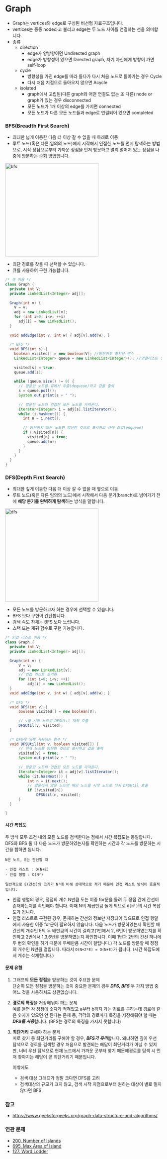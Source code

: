 # Graph
- Graph는 vertices와 edge로 구성된 비선형 자료구조입니다.
- vertices는 종종 node라고 불리고 edge는 두 노드 사이를 연결하는 선을 의미합니다.
- 종류
	+ direction
		- edge가 양방향이면 Undirected graph
		- edge가 방향성이 있으면 Directed graph, 자기 자신에게 방향이 가면 self-loop
	+ cycle
		- 방향성을 가진 edge를 따라 돌다가 다시 처음 노드로 돌아가는 경우 Cycle
		- 다시 처음 지점으로 돌아오지 않으면 Acycle
	+ isolated
		- graph에서 고립된(다른 graph와 어떤 연결도 없는 또 다른) node or graph가 있는 경우 disconnected
		- 모든 노드가 1개 이상의 edge를 가지면 connected
		- 모든 노드가 다른 모든 노드들과 edge로 연결되어 있으면 completed

### BFS(Breadth First Search)
- 최대한 넓게 이동한 다음 더 이상 갈 수 없을 때 아래로 이동
- 루트 노드(혹은 다른 임의의 노드)에서 시작해서 인접한 노드를 먼저 탐색하는 방법으로, 시작 정점으로부터 가까운 정점을 먼저 방문하고 멀리 떨어져 있는 정점을 나중에 방문하는 순회 방법입니다.
<img src="./images/bfs.gif" alt="bfs" width="300"/>

- 최단 경로를 찾을 때 선택할 수 있습니다.
- 큐를 사용하여 구현 가능합니다.

```java
/* 큐 이용 */
class Graph {
  private int V;
  private LinkedList<Integer> adj[];
 
  Graph(int v) {
    V = v;
    adj = new LinkedList[v];
    for (int i=0; i<v; ++i)
      adj[i] = new LinkedList();
  }
 
  void addEdge(int v, int w) { adj[v].add(w); }
 
  /* BFS */
  void BFS(int s) {
    boolean visited[] = new boolean[V]; //방문여부 확인용 변수
    LinkedList<Integer> queue = new LinkedList<Integer>(); //연결리스트 생성
 
    visited[s] = true;
    queue.add(s);
 
    while (queue.size() != 0) {
      // 방문한 노드를 큐에서 추출(dequeue)하고 값을 출력
      s = queue.poll();
      System.out.print(s + " ");
 
      // 방문한 노드와 인접한 모든 노드를 가져온다.
      Iterator<Integer> i = adj[s].listIterator();
      while (i.hasNext()) {
        int n = i.next();
        
        // 방문하지 않은 노드면 방문한 것으로 표시하고 큐에 삽입(enqueue)
        if (!visited[n]) {
          visited[n] = true;
          queue.add(n);
        }
      }
    }
  }
}
```

### DFS(Depth First Search)
- 최대한 깊게 이동한 다음 더 이상 갈 수 없을 때 옆으로 이동
- 루트 노드(혹은 다른 임의의 노드)에서 시작해서 다음 분기(branch)로 넘어가기 전에 **해당 분기를 완벽하게 탐색**하는 방식을 말합니다.
<img src="./images/dfs.gif" alt="dfs" width="300"/>

- 모든 노드를 방문하고자 하는 경우에 선택할 수 있습니다.
- BFS 보다 구현이 간단합니다.
- 검색 속도 자체는 BFS 보다 느립니다.
- 스택 또는 재귀 함수로 구현 가능합니다.

```java
/* 인접 리스트 이용 */
class Graph {
  private int V;
  private LinkedList<Integer> adj[];
 
  Graph(int v) {
      V = v;
      adj = new LinkedList[v];
      // 인접 리스트 초기화
      for (int i=0; i<v; ++i)
          adj[i] = new LinkedList();
  }
  void addEdge(int v, int w) { adj[v].add(w); }
   
  /* DFS */
  void DFS(int v) {
      boolean visited[] = new boolean[V];
 
      // v를 시작 노드로 DFSUtil 재귀 호출
      DFSUtil(v, visited);
  }
  
  /* DFS에 의해 사용되는 함수 */
  void DFSUtil(int v, boolean visited[]) {
      // 현재 노드를 방문한 것으로 표시하고 값을 출력
      visited[v] = true;
      System.out.print(v + " ");
 
      // 방문한 노드와 인접한 모든 노드를 가져온다.
      Iterator<Integer> it = adj[v].listIterator();
      while (it.hasNext()) {
          int n = it.next();
          // 방문하지 않은 노드면 해당 노드를 시작 노드로 다시 DFSUtil 호출
          if (!visited[n])
              DFSUtil(n, visited);
      }
  }

}
```

#### 시간 복잡도
두 방식 모두 조건 내의 모든 노드를 검색한다는 점에서 시간 복잡도는 동일합니다.                     
DFS와 BFS 둘 다 다음 노드가 방문하였는지를 확인하는 시간과 각 노드를 방문하는 시간을 합하면 됩니다.

```
N은 노드, E는 간선일 때

- 인접 리스트 : O(N+E)
- 인접 행렬 : O(N²)

일반적으로 E(간선)의 크기가 N²에 비해 상대적으로 적기 때문에 인접 리스트 방식이 효율적입니다.
```

- 인접 행렬의 경우, 정점의 개수 N만큼 도는 이중 for문을 돌려 두 정점 간에 간선이 존재하는지를 확인해야 합니다. 이때 N의 제곱만큼 돌게 되므로 ```O(N²)```의 시간 복잡도가 됩니다.
- 인접 리스트로 구현된 경우, 존재하는 간선의 정보만 저장되어 있으므로 인접 행렬에서 사용한 이중 for문이 필요하지 않습니다. 다음 노드가 방문하였는지 확인할 때 간선의 개수인 E의 두 배만큼의 시간이 걸리고(1번에서 2, 6번이 방문하였는지를 확인하고 2번에서 1,3,6번을 방문하였는지 확인합니다. 이때 1번과 2번의 간선 하나에 두 번의 확인을 하기 때문에 두배만큼 시간이 걸립니다.) 각 노드를 방문할 때 정점의 개수인 N만큼 걸립니다. 따라서 ```O(N+2*E) = O(N+E)```가 됩니다. (시간 복잡도에서 계수는 삭제합니다.)

#### 문제 유형
1) 그래프의 **모든 정점**을 방문하는 것이 주요한 문제                   
단순히 모든 정점을 방문하는 것이 중요한 문제의 경우 ***DFS, BFS*** 두 가지 방법 중 어느 것을 사용하셔도 상관없습니다.
2) **경로의 특징**을 저장해둬야 하는 문제                  
예를 들면 각 정점에 숫자가 적혀있고 a부터 b까지 가는 경로를 구하는데 경로에 같은 숫자가 있으면 안 된다는 문제 등, 각각의 경로마다 특징을 저장해둬야 할 때는 ***DFS를 사용***합니다. (BFS는 경로의 특징을 가지지 못합니다)
3) **최단거리** 구해야 하는 문제                              
미로 찾기 등 최단거리를 구해야 할 경우, ***BFS가 유리***합니다. 왜냐하면 깊이 우선 탐색으로 경로를 검색할 경우 처음으로 발견되는 해답이 최단거리가 아닐 수 있지만, 너비 우선 탐색으로 현재 노드에서 가까운 곳부터 찾기 때문에경로를 탐색 시 먼저 찾아지는 해답이 곧 최단거리기 때문입니다.
                                 
	이밖에도 
	- 검색 대상 그래프가 정말 크다면 DFS를 고려
	- 검색대상의 규모가 크지 않고, 검색 시작 지점으로부터 원하는 대상이 별로 멀지 않다면 BFS

### 참고
- https://www.geeksforgeeks.org/graph-data-structure-and-algorithms/

### 연관 문제
- [200. Number of Islands](https://github.com/hanbee1005/AlgorithmStudy/blob/master/Leetcode/202302/NumberOfIslands_200.java)
- [695. Max Area of Island](https://github.com/hanbee1005/AlgorithmStudy/blob/master/Leetcode/202302/MaxAreaOfIsland_695.java)
- [127. Word Lodder](https://github.com/hanbee1005/AlgorithmStudy/blob/master/Leetcode/202302/WordLadder_127.java)
